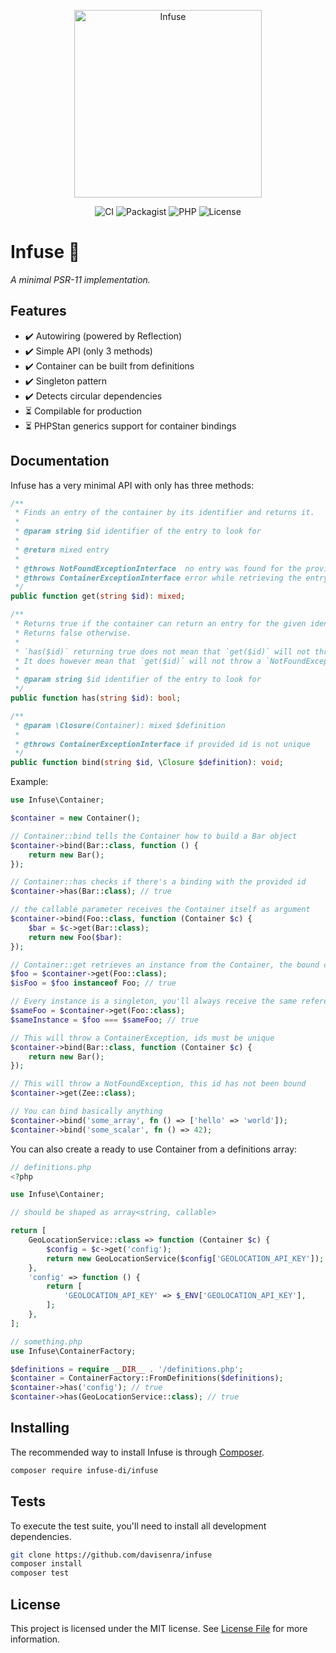 <p align="center">
<img alt="Infuse" height="300px" src="https://lh3.googleusercontent.com/u/0/drive-viewer/AKGpihYT3DeKenXvqzATXvPED-OuWfeuPmVKMqoLCZUQnZh7teVAvdJcAD6UJlqP-C_AppqiZFLOk1MOEyzQblbIy2G0e6PqZW6f1yc=w2560-h927-rw-v1">
</p>

<div align="center">

![CI](https://github.com/davisenra/infuse/actions/workflows/ci.yml/badge.svg?branch=main)
![Packagist](https://img.shields.io/packagist/v/infuse-di/infuse)
![PHP](https://img.shields.io/packagist/dependency-v/infuse-di/infuse/php)
![License](https://img.shields.io/github/license/davisenra/infuse)

</div>

# Infuse 🍃

*A minimal PSR-11 implementation.*

## Features

- ✔️ Autowiring (powered by Reflection)
- ✔️ Simple API (only 3 methods)
- ✔️ Container can be built from definitions
- ✔️ Singleton pattern
- ✔️ Detects circular dependencies
- ⏳ Compilable for production
- ⏳ PHPStan generics support for container bindings

## Documentation

Infuse has a very minimal API with only has three methods:

```php
/**
 * Finds an entry of the container by its identifier and returns it.
 *
 * @param string $id identifier of the entry to look for
 *
 * @return mixed entry
 *
 * @throws NotFoundExceptionInterface  no entry was found for the provided identifier
 * @throws ContainerExceptionInterface error while retrieving the entry
 */
public function get(string $id): mixed;

/**
 * Returns true if the container can return an entry for the given identifier.
 * Returns false otherwise.
 *
 * `has($id)` returning true does not mean that `get($id)` will not throw an exception.
 * It does however mean that `get($id)` will not throw a `NotFoundExceptionInterface`.
 *
 * @param string $id identifier of the entry to look for
 */
public function has(string $id): bool;

/**
 * @param \Closure(Container): mixed $definition
 *
 * @throws ContainerExceptionInterface if provided id is not unique
 */
public function bind(string $id, \Closure $definition): void;
```

Example:

```php
use Infuse\Container;

$container = new Container();

// Container::bind tells the Container how to build a Bar object
$container->bind(Bar::class, function () {
    return new Bar();
});

// Container::has checks if there's a binding with the provided id
$container->has(Bar::class); // true

// the callable parameter receives the Container itself as argument
$container->bind(Foo::class, function (Container $c) {
    $bar = $c->get(Bar::class);
    return new Foo($bar):
});

// Container::get retrieves an instance from the Container, the bound callable will be called at this moment
$foo = $container->get(Foo::class);
$isFoo = $foo instanceof Foo; // true

// Every instance is a singleton, you'll always receive the same reference
$sameFoo = $container->get(Foo::class);
$sameInstance = $foo === $sameFoo; // true

// This will throw a ContainerException, ids must be unique
$container->bind(Bar::class, function (Container $c) {
    return new Bar();
});

// This will throw a NotFoundException, this id has not been bound
$container->get(Zee::class);

// You can bind basically anything
$container->bind('some_array', fn () => ['hello' => 'world']);
$container->bind('some_scalar', fn () => 42);
```

You can also create a ready to use Container from a definitions array:

```php
// definitions.php
<?php

use Infuse\Container;

// should be shaped as array<string, callable>

return [
    GeoLocationService::class => function (Container $c) {
        $config = $c->get('config');
        return new GeoLocationService($config['GEOLOCATION_API_KEY']);
    },
    'config' => function () {
        return [
            'GEOLOCATION_API_KEY' => $_ENV['GEOLOCATION_API_KEY'],
        ];
    },
];
```

```php
// something.php
use Infuse\ContainerFactory;

$definitions = require __DIR__ . '/definitions.php';
$container = ContainerFactory::FromDefinitions($definitions);
$container->has('config'); // true
$container->has(GeoLocationService::class); // true
```

## Installing

The recommended way to install Infuse is through [Composer](https://getcomposer.org/).

```bash
composer require infuse-di/infuse
```

## Tests

To execute the test suite, you'll need to install all development dependencies.

```bash
git clone https://github.com/davisenra/infuse
composer install
composer test
```

## License

This project is licensed under the MIT license. See [License File](LICENSE.txt) for more information.
